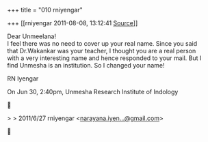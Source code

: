 +++
title = "010 rniyengar"

+++
[[rniyengar	2011-08-08, 13:12:41 [Source](https://groups.google.com/g/bvparishat/c/wifOyIa5dbg)]]



Dear Unmeelana!  
I feel there was no need to cover up your real name. Since you said  
that Dr.Wakankar was your teacher, I thought you are a real person  
with a very interesting name and hence responded to your mail. But I  
find Unmesha is an institution. So I changed your name!  
  
RN Iyengar  
  
On Jun 30, 2:40pm, Unmesha Research Institute of Indology  



\> \> 2011/6/27 rniyengar \<[narayana.iyen...@gmail.com]()\>  



